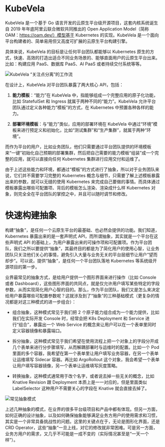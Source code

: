 # KubeVela

KubeVela 是一个基于 Go 语言开发的云原生平台级开源项目，这套内核系统诞生自 2019 年年底阿里云联合微软共同推出的 Open Application Model（简称 OAM：https://oam.dev/）模型基于 Kubernetes 的实现。KubeVela 是一个面向平台构建者的、简单易用但又高度可扩展的云原生平台构建引擎。

具体来说，KubeVela 的目标是让任何平台团队都能够以 Kubernetes 原生的方式，快速、高效的打造出适合不同业务场景的、能够直面用户的云原生平台出来。比如：构建应用 PaaS、数据库 PaaS、AI PaaS 或者持续交付系统等等。

![KubeVela “关注点分离”的工作流](https://s3.ax1x.com/2021/01/25/sqzDrd.png)

在设计上，KubeVela 对平台团队暴露了两大核心 API，包括：

1. **能力模板**：“能力”在 KubeVela 中，指能够组成一个完整应用的原子化功能，比如 StatefulSet 和 Ingress 就属于两种不同的“能力”。KubeVela 允许平台团队通过定义各种能力“模板”的方式，在 Kubernetes 中预置各种各样的能力。

2. **部署环境模板**：与“能力”类似，应用的部署环境在 KubeVela 中通过“环境”模板来进行预定义和初始化，比如“测试集群”和“生产集群”，就属于两种“环境”。

而作为平台的用户，比如业务团队，他们只需要通过平台团队提供的环境模板来“一键”初始化自己预期的部署集群，然后把自己需要的能力模板“组装”成一个完整的应用，就可以直接向任何 Kubernetes 集群进行应用交付和运维了。

由于上述这些能力和环境，都通过“模板”的方式进行了抽象，所以对于业务团队来说，它们并不需要学习完整的 Kubernetes 概念与细节，只需要了解上述模板暴露出来的参数，就可以无缝的使用 Kubernetes 来完成自己要做的事情。而具体通过模板暴露出哪些可配置项、背后的模板怎么渲染、渲染成什么样 Kubernetes 对象，则完全全在平台团队的掌控之中，并且可以随时调节和修改。

# 快速构建抽象

构建“抽象”，是任何一个云原生平台的最基础、也必然会提供的功能。我们知道，Kubernetes 暴露出来的是一套声明式 API，而所谓抽象，其实就是一个平台在这些声明式 API 的基础上，为用户暴露出来的可操作项和可配置项。作为平台团队，我们之所以要提供“抽象”，其最终目的都是为了简化用户的使用心智，让业务团队只关注他们关心的事情，避免引入大量与业务无关的平台层细节让用户“望而却步”。可以说，提供“抽象”，是任何一个平台团队落地 Kubernetes 等系统级开源项目的第一步。

业界最常见的抽象方式，是给用户提供一个图形界面来进行操作（比如 Console 或者 Dashboard），这些图形界面的共同点，就是仅允许用户填写某些特定的字段参数，从而实现简化用户心智的目的。那么，作为平台团队，我们又是怎么来决定给用户暴露哪些可配置参数呢？这就涉及到了“抽象”的三种基础模式（更复杂的情况都是对这三种模式的进一步组合）：

- 组合抽象，这种模式常见于我们把 2 个原子能力组合成为一个能力提供，比如我们在实际开发 Console 时，经常会把 K8s Deployment 和 Service 进行“组合”，暴露出一个 Web Service 的概念来让用户可以在一个表单里同时定义容器镜像和暴露端口。

- 拆分抽象，这种模式常见于我们希望在使用流程上把一个对象上的字段分开成几个表单来进行分步骤填写，从而解耦部署时与运维时的配置。比如一个 Pod 里面的多个容器，我希望在第一个表单里让用户填写业务容器，在另一个表单让运维填写 Sidecar 容器。再比如 ArgoRollout 这个对象，我会希望一个表单让用户填写容器镜像，另一个表单让运维填写灰度策略。

- 转换抽象，这种模式通常用于改个名字，或者说去掉一些无关的概念，比如 Knative Revision 跟 Deployment 本质上是一一对应的，但是里面类似 LabelSelector 这种用户不需要关心的字段在 Knative 就会直接去掉了。

![常见抽象模式](https://s3.ax1x.com/2021/01/25/sqzTZn.png)

上述几种抽象的模式，在业界的很多平台级项目和产品中都有体现。但另一方面，如何正确的设计抽象，以及如何确保抽象能够满足业务方用户的使用需求和习惯，其实是一个非常具备挑战性的问题。这里的关键点在于，无论是图形化界面，还是 CRD Operator，这些“抽象”一旦上线，对它的修改就非常困难。可是另一方面，业务方用户的需求，又几乎不可能是一成不变的（实际情况甚至是“一天一个样”）。
